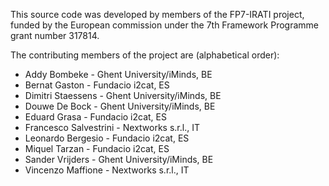 This source code was developed by members of the FP7-IRATI project, funded by
the European commission under the 7th Framework Programme grant number 317814. 

The contributing members of the project are (alphabetical order):

* Addy Bombeke          - Ghent University/iMinds, BE
* Bernat Gaston         - Fundacio i2cat, ES
* Dimitri Staessens     - Ghent University/iMinds, BE
* Douwe De Bock         - Ghent University/iMinds, BE
* Eduard Grasa          - Fundacio i2cat, ES
* Francesco Salvestrini - Nextworks s.r.l., IT
* Leonardo Bergesio     - Fundacio i2cat, ES
* Miquel Tarzan         - Fundacio i2cat, ES
* Sander Vrijders       - Ghent University/iMinds, BE
* Vincenzo Maffione     - Nextworks s.r.l., IT
